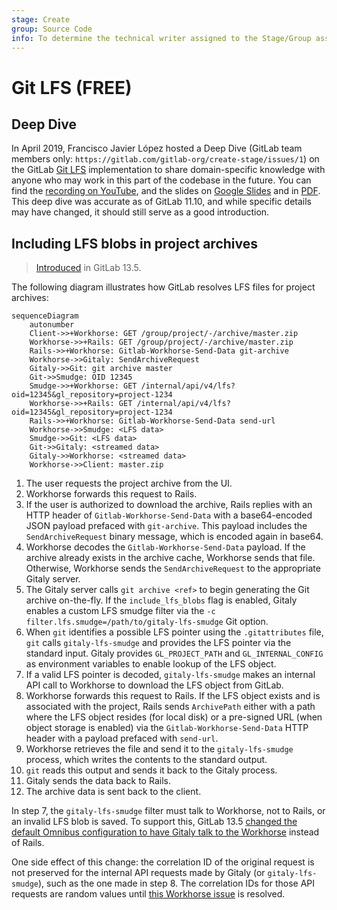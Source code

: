 ```yaml
---
stage: Create
group: Source Code
info: To determine the technical writer assigned to the Stage/Group associated with this page, see https://about.gitlab.com/handbook/engineering/ux/technical-writing/#assignments
---
```


# Git LFS **(FREE)**

## Deep Dive

In April 2019, Francisco Javier López hosted a Deep Dive (GitLab team members only: `https://gitlab.com/gitlab-org/create-stage/issues/1`)
on the GitLab [Git LFS](../topics/git/lfs/index.md) implementation to share domain-specific
knowledge with anyone who may work in this part of the codebase in the future.
You can find the <i class="fa fa-youtube-play youtube" aria-hidden="true"></i> [recording on YouTube](https://www.youtube.com/watch?v=Yyxwcksr0Qc),
and the slides on [Google Slides](https://docs.google.com/presentation/d/1E-aw6-z0rYd0346YhIWE7E9A65zISL9iIMAOq2zaw9E/edit)
and in [PDF](https://gitlab.com/gitlab-org/create-stage/uploads/07a89257a140db067bdfb484aecd35e1/Git_LFS_Deep_Dive__Create_.pdf).
This deep dive was accurate as of GitLab 11.10, and while specific
details may have changed, it should still serve as a good introduction.

## Including LFS blobs in project archives

> [Introduced](https://gitlab.com/gitlab-org/gitlab/-/issues/15079) in GitLab 13.5.

The following diagram illustrates how GitLab resolves LFS files for project archives:

```mermaid
sequenceDiagram
    autonumber
    Client->>+Workhorse: GET /group/project/-/archive/master.zip
    Workhorse->>+Rails: GET /group/project/-/archive/master.zip
    Rails->>+Workhorse: Gitlab-Workhorse-Send-Data git-archive
    Workhorse->>Gitaly: SendArchiveRequest
    Gitaly->>Git: git archive master
    Git->>Smudge: OID 12345
    Smudge->>+Workhorse: GET /internal/api/v4/lfs?oid=12345&gl_repository=project-1234
    Workhorse->>+Rails: GET /internal/api/v4/lfs?oid=12345&gl_repository=project-1234
    Rails->>+Workhorse: Gitlab-Workhorse-Send-Data send-url
    Workhorse->>Smudge: <LFS data>
    Smudge->>Git: <LFS data>
    Git->>Gitaly: <streamed data>
    Gitaly->>Workhorse: <streamed data>
    Workhorse->>Client: master.zip
```

1. The user requests the project archive from the UI.
1. Workhorse forwards this request to Rails.
1. If the user is authorized to download the archive, Rails replies with
an HTTP header of `Gitlab-Workhorse-Send-Data` with a base64-encoded
JSON payload prefaced with `git-archive`. This payload includes the
`SendArchiveRequest` binary message, which is encoded again in base64.
1. Workhorse decodes the `Gitlab-Workhorse-Send-Data` payload. If the
archive already exists in the archive cache, Workhorse sends that
file. Otherwise, Workhorse sends the `SendArchiveRequest` to the
appropriate Gitaly server.
1. The Gitaly server calls `git archive <ref>` to begin generating
the Git archive on-the-fly. If the `include_lfs_blobs` flag is enabled,
Gitaly enables a custom LFS smudge filter via the `-c
filter.lfs.smudge=/path/to/gitaly-lfs-smudge` Git option.
1. When `git` identifies a possible LFS pointer using the
`.gitattributes` file, `git` calls `gitaly-lfs-smudge` and provides the
LFS pointer via the standard input. Gitaly provides `GL_PROJECT_PATH`
and `GL_INTERNAL_CONFIG` as environment variables to enable lookup of
the LFS object.
1. If a valid LFS pointer is decoded, `gitaly-lfs-smudge` makes an
internal API call to Workhorse to download the LFS object from GitLab.
1. Workhorse forwards this request to Rails. If the LFS object exists
and is associated with the project, Rails sends `ArchivePath` either
with a path where the LFS object resides (for local disk) or a
pre-signed URL (when object storage is enabled) via the
`Gitlab-Workhorse-Send-Data` HTTP header with a payload prefaced with
`send-url`.
1. Workhorse retrieves the file and send it to the `gitaly-lfs-smudge`
process, which writes the contents to the standard output.
1. `git` reads this output and sends it back to the Gitaly process.
1. Gitaly sends the data back to Rails.
1. The archive data is sent back to the client.

In step 7, the `gitaly-lfs-smudge` filter must talk to Workhorse, not to
Rails, or an invalid LFS blob is saved. To support this, GitLab 13.5 
[changed the default Omnibus configuration to have Gitaly talk to the Workhorse](https://gitlab.com/gitlab-org/omnibus-gitlab/-/merge_requests/4592)
instead of Rails.

One side effect of this change: the correlation ID of the original
request is not preserved for the internal API requests made by Gitaly
(or `gitaly-lfs-smudge`), such as the one made in step 8. The
correlation IDs for those API requests are random values until 
[this Workhorse issue](https://gitlab.com/gitlab-org/gitlab-workhorse/-/issues/309) is
resolved.
